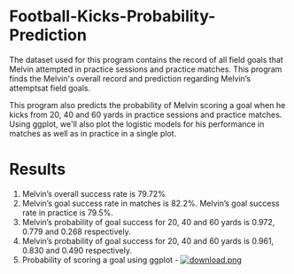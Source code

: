 # Football-Kicks-Probability-Prediction
The dataset used for this program contains the record of all field goals that Melvin attempted in practice sessions and practice
matches. This program finds the Melvin's overall record and prediction regarding Melvin’s attemptsat field goals. 

This program also predicts the probability of Melvin scoring a goal when he kicks from 20, 40 and 60 yards in
practice sessions and practice matches. Using ggplot, we'll also plot the logistic models for his performance in matches as well as in practice in a single plot. 

# Results
1) Melvin’s overall success rate is 79.72%
2) Melvin’s goal success rate in matches is 82.2%. Melvin’s goal success rate in practice is 79.5%.
3) Melvin’s probability of goal success for 20, 40 and 60 yards is 0.972, 0.779 and 0.268 respectively.
4) Melvin’s probability of goal success for 20, 40 and 60 yards is 0.961, 0.830 and 0.490 respectively.
5) Probability of scoring a goal using ggplot - 
[![download.png](https://i.postimg.cc/JnF3mfbF/download.png)](https://postimg.cc/7GgJnQt1)
